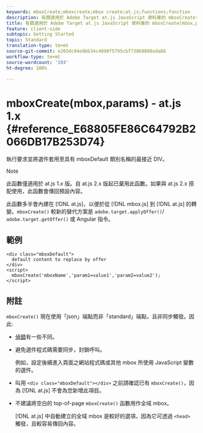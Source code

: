 ```yaml
---
keywords: mboxCreate;mboxcreate;mbox create;at.js;functions;function
description: 有關適用於 Adobe Target at.js JavaScript 資料庫的 mboxCreate(mbox,params) 函數的資訊。
title: 有關適用於 Adobe Target at.js JavaScript 資料庫的 mboxCreate(mbox,params) 函數的資訊。
feature: client-side
subtopic: Getting Started
topic: Standard
translation-type: tm+mt
source-git-commit: e203dc94e9bb34c4090f5795cbf73869808ada88
workflow-type: tm+mt
source-wordcount: '193'
ht-degree: 100%

---
```



# mboxCreate(mbox,params) - at.js 1.x {#reference_E68805FE86C64792B2066DB17B253D74}

執行要求並將選件套用至具有 mboxDefault 類別名稱的最接近 DIV。

>[!NOTE]
>
>此函數僅適用於 at.js 1.*x* 版。自 at.js 2.x 版起已棄用此函數。如果與 at.js 2.x 搭配使用，此函數會傳回預設內容。

此函數多半會內建在 [!DNL at.js]，以便於從 [!DNL mbox.js] 到 [!DNL at.js] 的轉變。`mboxCreate()` 較新的替代方案是 `adobe.target.applyOffer()`/ `adobe.target.getOffer()` 或 Angular 指令。

## 範例

```
<div class="mboxDefault"> 
  default content to replace by offer 
</div> 
<script> 
  mboxCreate('mboxName','param1=value1','param2=value2'); 
</script>
```

## 附註

`mboxCreate()` 現在使用「json」端點而非「standard」端點，且非同步觸發。因此:

* [偵錯](../../c-implementing-target/c-implementing-target-for-client-side-web/c-target-debugging-atjs/target-debugging-atjs.md#concept_CAE591DA8C404C22917584ECD4F7494F)有一些不同。
* 避免選件程式碼需要同步，封鎖呼叫。

   例如，設定後續進入頁面之網站程式碼或其他 mbox 所使用 JavaScript 變數的選件。

* 叫用 `<div class="mboxDefault"></div>` 之前請確認已有 `mboxCreate()`，因為 [!DNL at.js] 不會為您新增此項目。

* 不建議將空白的 top-of-page `mboxCreate()` 函數用作全域 mbox。

   [!DNL at.js] 中自動建立的全域 mbox 是較好的選項，因為它可透過 `<head>` 觸發，且較容易傳回內容。